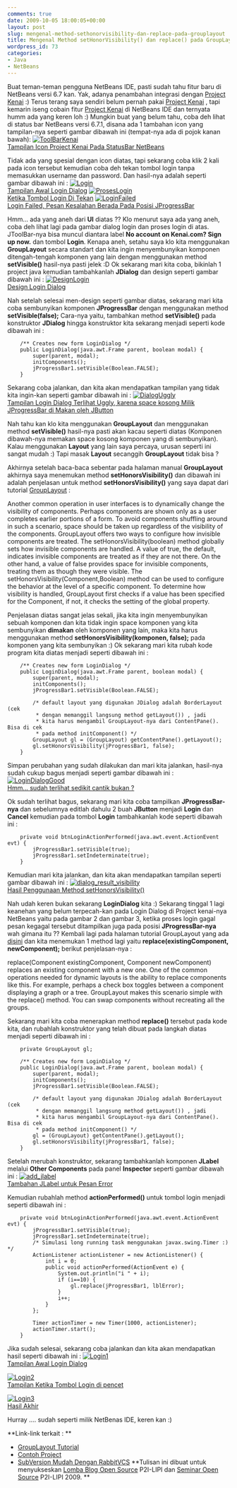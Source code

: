 ```yaml
---
comments: true
date: 2009-10-05 18:00:05+00:00
layout: post
slug: mengenal-method-sethonorvisibility-dan-replace-pada-grouplayout
title: Mengenal Method setHonorVisibility() dan replace() pada GroupLayout
wordpress_id: 73
categories:
- Java
- NetBeans
---
```


Buat teman-teman pengguna NetBeans IDE, pasti sudah tahu fitur baru di NetBeans versi 6.7 kan. Yak, adanya penambahan integrasi dengan [Project Kenai](http://kenai.com/) :) Terus terang saya sendiri belum pernah pakai [Project Kenai](http://kenai.com/) , tapi kemarin iseng cobain fitur [Project Kenai](http://kenai.com/) di NetBeans IDE dan ternyata humm ada yang keren loh :) Mungkin buat yang belum tahu, coba deh lihat di status bar NetBeans versi 6.7.1, disana ada 1 tambahan icon yang tampilan-nya seperti gambar dibawah ini (tempat-nya ada di pojok kanan bawah):
[![ToolBarKenai](http://farm3.static.flickr.com/2625/3984646214_4f3785c631_o.png)  
Tampilan Icon Project Kenai Pada StatusBar NetBeans](http://www.flickr.com/photos/10243554@N02/3984646214/)

Tidak ada yang spesial dengan icon diatas, tapi sekarang coba klik 2 kali pada icon tersebut kemudian coba deh tekan tombol login tanpa memasukkan username dan password. Dan hasil-nya adalah seperti gambar dibawah ini :
[![Login](http://farm4.static.flickr.com/3531/3983879223_ed802dba53_o.png)  
Tampilan Awal Login Dialog](http://www.flickr.com/photos/10243554@N02/3983879223/)
[![ProsesLogin](http://farm3.static.flickr.com/2504/3984646204_e9a747932b_o.png)  
Ketika Tombol Login Di Tekan](http://www.flickr.com/photos/10243554@N02/3984646204/)
[![LoginFailed](http://farm3.static.flickr.com/2674/3984646166_7c84bb4f25_o.png)  
Login Failed, Pesan Kesalahan Berada Pada Posisi JProgressBar](http://www.flickr.com/photos/10243554@N02/3984646166/)

Hmm... ada yang aneh dari **UI** diatas ?? Klo menurut saya ada yang aneh, coba deh lihat lagi pada gambar dialog login dan proses login di atas. JToolBar-nya bisa muncul diantara label **No account on Kenai.com? Sign up now.** dan tombol **Login**. Kenapa aneh, setahu saya klo kita menggunakan **GroupLayout** secara standart dan kita ingin menyembunyikan komponen ditengah-tengah komponen yang lain dengan menggunakan method **setVisible()** hasil-nya pasti jelek :D Ok sekarang mari kita coba, bikinlah 1 project java kemudian tambahkanlah **JDialog** dan design seperti gambar dibawah ini :
[![DesignLogin](http://farm3.static.flickr.com/2467/3983879193_96563de50e_o.png)  
Design Login Dialog](http://www.flickr.com/photos/10243554@N02/3983879193/)
<!-- more -->
Nah setelah selesai men-design seperti gambar diatas, sekarang mari kita coba sembunyikan komponen **JProgressBar** dengan menggunakan method **setVisible(false);** Cara-nya yaitu, tambahkan method **setVisible()** pada konstruktor **JDialog** hingga konstruktor kita sekarang menjadi seperti kode dibawah ini :

    
    
        /** Creates new form LoginDialog */
        public LoginDialog(java.awt.Frame parent, boolean modal) {
            super(parent, modal);
            initComponents();
            jProgressBar1.setVisible(Boolean.FALSE);
        }
    



Sekarang coba jalankan, dan kita akan mendapatkan tampilan yang tidak kita ingin-kan seperti gambar dibawah ini :
[![DialogUggly](http://farm4.static.flickr.com/3485/3983879205_1e1c39686c_o.png)  
Tampilan Login Dialog Terlihat Uggly, karena space kosong Milik JProgressBar di Makan oleh JButton](http://www.flickr.com/photos/10243554@N02/3983879205/)

Nah tahu kan klo kita menggunakan **GroupLayout** dan menggunakan method **setVisible()** hasil-nya pasti akan kacau seperti diatas (Komponen dibawah-nya memakan space kosong komponen yang di sembunyikan). Kalau menggunakan **Layout** yang lain saya percaya, urusan seperti ini sangat mudah :) Tapi masak **Layout** secanggih **GroupLayout** tidak bisa ?

Akhirnya setelah baca-baca sebentar pada halaman manual **GroupLayout** akhirnya saya menemukan method **setHonorsVisibility()** dan dibawah ini adalah penjelasan untuk method **setHonorsVisibility()** yang saya dapat dari tutorial [GroupLayout](http://java.sun.com/docs/books/tutorial/uiswing/layout/group.html) :


> 
Another common operation in user interfaces is to dynamically change the visibility of components. Perhaps components are shown only as a user completes earlier portions of a form. To avoid components shuffling around in such a scenario, space should be taken up regardless of the visibility of the components. GroupLayout offers two ways to configure how invisible components are treated. The setHonorsVisibility(boolean) method globally sets how invisible components are handled. A value of true, the default, indicates invisible components are treated as if they are not there. On the other hand, a value of false provides space for invisible components, treating them as though they were visible. The setHonorsVisibility(Component,Boolean) method can be used to configure the behavior at the level of a specific component. To determine how visibility is handled, GroupLayout first checks if a value has been specified for the Component, if not, it checks the setting of the global property.




Penjelasan diatas sangat jelas sekali, jika kita ingin menyembunyikan sebuah komponen dan kita tidak ingin space komponen yang kita sembunyikan **dimakan** oleh komponen yang lain, maka kita harus menggunakan method **setHonorsVisibility(komponen, false);** pada komponen yang kita sembunyikan :) Ok sekarang mari kita rubah kode program kita diatas menjadi seperti dibawah ini :

    
    
        /** Creates new form LoginDialog */
        public LoginDialog(java.awt.Frame parent, boolean modal) {
            super(parent, modal);
            initComponents();
            jProgressBar1.setVisible(Boolean.FALSE);
    
            /* default layout yang digunakan JDialog adalah BorderLayout (cek
             * dengan memanggil langsung method getLayout()) , jadi
             * kita harus mengambil GroupLayout-nya dari ContentPane(). Bisa di cek
             * pada method initComponent() */
            GroupLayout gl = (GroupLayout) getContentPane().getLayout();
            gl.setHonorsVisibility(jProgressBar1, false);
        }
    



Simpan perubahan yang sudah dilakukan dan mari kita jalankan, hasil-nya sudah cukup bagus menjadi seperti gambar dibawah ini :
[![LoginDialogGood](http://farm4.static.flickr.com/3526/3984646012_243000daae_o.png)  
Hmm... sudah terlihat sedikit cantik bukan ?](http://www.flickr.com/photos/10243554@N02/3984646012/)

Ok sudah terlihat bagus, sekarang mari kita coba tampilkan **JProgressBar-nya** dan sebelumnya editlah dahulu 2 buah **JButton** menjadi **Login** dan **Cancel** kemudian pada tombol **Login** tambahkanlah kode seperti dibawah ini :

    
    
        private void btnLoginActionPerformed(java.awt.event.ActionEvent evt) {
            jProgressBar1.setVisible(true);
            jProgressBar1.setIndeterminate(true);
        }
    



Kemudian mari kita jalankan, dan kita akan mendapatkan tampilan seperti gambar dibawah ini :
[![dialog_result_visibility](http://farm3.static.flickr.com/2477/3984646226_c4216b51b1.jpg)  
Hasil Penggunaan Method setHonorsVisibility()](http://www.flickr.com/photos/10243554@N02/3984646226/)

Nah udah keren bukan sekarang **LoginDialog** kita :) Sekarang tinggal 1 lagi keanehan yang belum terpecah-kan pada Login Dialog di Project kenai-nya NetBeans yaitu pada gambar 2 dan gambar 3, ketika proses login gagal pesan kegagal tersebut ditampilkan juga pada posisi **JProgressBar-nya** wah gimana itu ?? Kembali lagi pada halaman tutorial GroupLayout yang ada [disini](http://java.sun.com/docs/books/tutorial/uiswing/layout/group.html) dan kita menemukan 1 method lagi yaitu **replace(existingComponent, newComponent);** berikut penjelasan-nya :


> 
replace(Component existingComponent, Component newComponent) replaces an existing component with a new one. One of the common operations needed for dynamic layouts is the ability to replace components like this. For example, perhaps a check box toggles between a component displaying a graph or a tree. GroupLayout makes this scenario simple with the replace() method. You can swap components without recreating all the groups.




Sekarang mari kita coba menerapkan method **replace()** tersebut pada kode kita, dan rubahlah konstruktor yang telah dibuat pada langkah diatas menjadi seperti dibawah ini :

    
    
        private GroupLayout gl;
    
        /** Creates new form LoginDialog */
        public LoginDialog(java.awt.Frame parent, boolean modal) {
            super(parent, modal);
            initComponents();
            jProgressBar1.setVisible(Boolean.FALSE);
    
            /* default layout yang digunakan JDialog adalah BorderLayout (cek
             * dengan memanggil langsung method getLayout()) , jadi
             * kita harus mengambil GroupLayout-nya dari ContentPane(). Bisa di cek
             * pada method initComponent() */
            gl = (GroupLayout) getContentPane().getLayout();
            gl.setHonorsVisibility(jProgressBar1, false);
        }
    



Setelah merubah konstruktor, sekarang tambahkanlah komponen **JLabel** melalui **Other Components** pada panel **Inspector** seperti gambar dibawah ini :
[![add_jlabel](http://farm3.static.flickr.com/2423/3984646220_e0f9f9a393_o.png)  
Tambahan JLabel untuk Pesan Error](http://www.flickr.com/photos/10243554@N02/3984646220/)

Kemudian rubahlah method **actionPerformed()** untuk tombol login menjadi seperti dibawah ini :

    
    
        private void btnLoginActionPerformed(java.awt.event.ActionEvent evt) {
            jProgressBar1.setVisible(true);
            jProgressBar1.setIndeterminate(true);
            /* Simulasi long running task menggunakan javax.swing.Timer :) */
            ActionListener actionListener = new ActionListener() {
                int i = 0;
                public void actionPerformed(ActionEvent e) {
                    System.out.println("i " + i);
                    if (i==10) {
                        gl.replace(jProgressBar1, lblError);
                    }
                    i++;
                }
            };
    
            Timer actionTimer = new Timer(1000, actionListener);
            actionTimer.start();
        }
    



Jika sudah selesai, sekarang coba jalankan dan kita akan mendapatkan hasil seperti dibawah ini :
[![Login1](http://farm4.static.flickr.com/3442/3983913907_8e99a97480_o.png)  
Tampilan Awal Login Dialog](http://www.flickr.com/photos/10243554@N02/3983913907/)

[![Login2](http://farm4.static.flickr.com/3435/3983913929_418c14b6c6_o.png)  
Tampilan Ketika Tombol Login di pencet ](http://www.flickr.com/photos/10243554@N02/3983913929/)

[![Login3](http://farm3.static.flickr.com/2600/3983913981_6b2bf3f239_o.png)  
Hasil Akhir](http://www.flickr.com/photos/10243554@N02/3983913981/)

Hurray .... sudah seperti milik NetBenas IDE, keren kan :)

**Link-link terkait : **
- [GroupLayout Tutorial](http://java.sun.com/docs/books/tutorial/uiswing/layout/group.html)
- [Contoh Project](http://martin-personal-project.googlecode.com/files/GroupLayout.tar.bz2)
- [SubVersion Mudah Dengan RabbitVCS](http://martinusadyh.web.id/2010/03/13/subversion-mudah-dengan-rabbitvcs/)
**Tulisan ini dibuat untuk menyukseskan [Lomba Blog Open Source](http://www.informatika.lipi.go.id/seminar/lombablog/) P2I-LIPI dan [Seminar Open Source](http://www.informatika.lipi.go.id/seminar/) P2I-LIPI 2009. **
